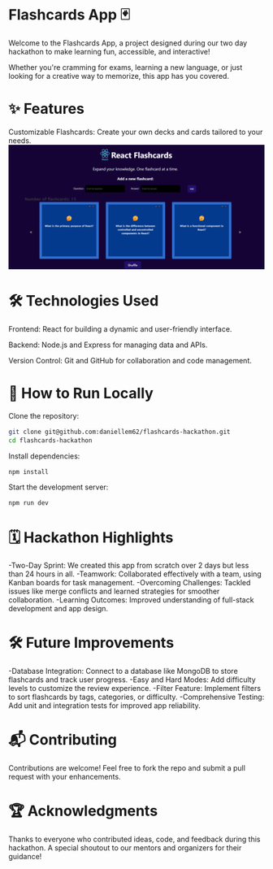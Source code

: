 # Flashcards App 🃏

Welcome to the Flashcards App, a project designed during our two day hackathon to make learning fun, accessible, and interactive!

Whether you're cramming for exams, learning a new language, or just looking for a creative way to memorize, this app has you covered.

# ✨ Features

Customizable Flashcards: Create your own decks and cards tailored to your needs.
![Alt text](images/Screenshot.png)


# 🛠️ Technologies Used
Frontend: React for building a dynamic and user-friendly interface.

Backend: Node.js and Express for managing data and APIs.

Version Control: Git and GitHub for collaboration and code management.

# 🚀 How to Run Locally

Clone the repository:

```bash
git clone git@github.com:daniellem62/flashcards-hackathon.git
cd flashcards-hackathon
```
Install dependencies:

```bash
npm install
```
Start the development server:

```bash
npm run dev
```

# 🗓️ Hackathon Highlights
-Two-Day Sprint: We created this app from scratch over 2 days but less than 24 hours in all.
-Teamwork: Collaborated effectively with a team, using Kanban boards for task management.
-Overcoming Challenges: Tackled issues like merge conflicts and learned strategies for smoother collaboration.
-Learning Outcomes: Improved understanding of full-stack development and app design.

# 🛠️ Future Improvements
-Database Integration: Connect to a database like MongoDB to store flashcards and track user progress.
-Easy and Hard Modes: Add difficulty levels to customize the review experience.
-Filter Feature: Implement filters to sort flashcards by tags, categories, or difficulty.
-Comprehensive Testing: Add unit and integration tests for improved app reliability.

# 📬 Contributing

Contributions are welcome! Feel free to fork the repo and submit a pull request with your enhancements.

# 🏆 Acknowledgments

Thanks to everyone who contributed ideas, code, and feedback during this hackathon. A special shoutout to our mentors and organizers for their guidance!
